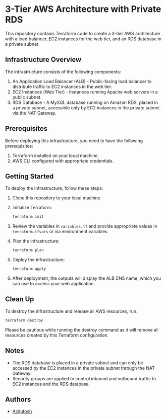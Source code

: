 
# 3-Tier AWS Architecture with Private RDS

This repository contains Terraform code to create a 3-tier AWS architecture with a load balancer, EC2 instances for the web tier, and an RDS database in a private subnet.

## Infrastructure Overview

The infrastructure consists of the following components:

1. An Application Load Balancer (ALB) - Public-facing load balancer to distribute traffic to EC2 instances in the web tier.
2. EC2 Instances (Web Tier) - Instances running Apache web servers in a public subnet.
3. RDS Database - A MySQL database running on Amazon RDS, placed in a private subnet, accessible only by EC2 instances in the private subnet via the NAT Gateway.

## Prerequisites

Before deploying this infrastructure, you need to have the following prerequisites:

1. Terraform installed on your local machine.
2. AWS CLI configured with appropriate credentials.

## Getting Started

To deploy the infrastructure, follow these steps:

1. Clone this repository to your local machine.
2. Initialize Terraform:

   ```bash
   terraform init
   ```

3. Review the variables in `variables.tf` and provide appropriate values in `terraform.tfvars` or via environment variables.
4. Plan the infrastructure:

   ```bash
   terraform plan
   ```

5. Deploy the infrastructure:

   ```bash
   terraform apply
   ```

6. After deployment, the outputs will display the ALB DNS name, which you can use to access your web application.

## Clean Up

To destroy the infrastructure and release all AWS resources, run:

```bash
terraform destroy
```

Please be cautious while running the destroy command as it will remove all resources created by this Terraform configuration.

## Notes

- The RDS database is placed in a private subnet and can only be accessed by the EC2 instances in the private subnet through the NAT Gateway.
- Security groups are applied to control inbound and outbound traffic to EC2 instances and the RDS database.

## Authors

- [Ashutosh](https://github.com/Ashu1130)

